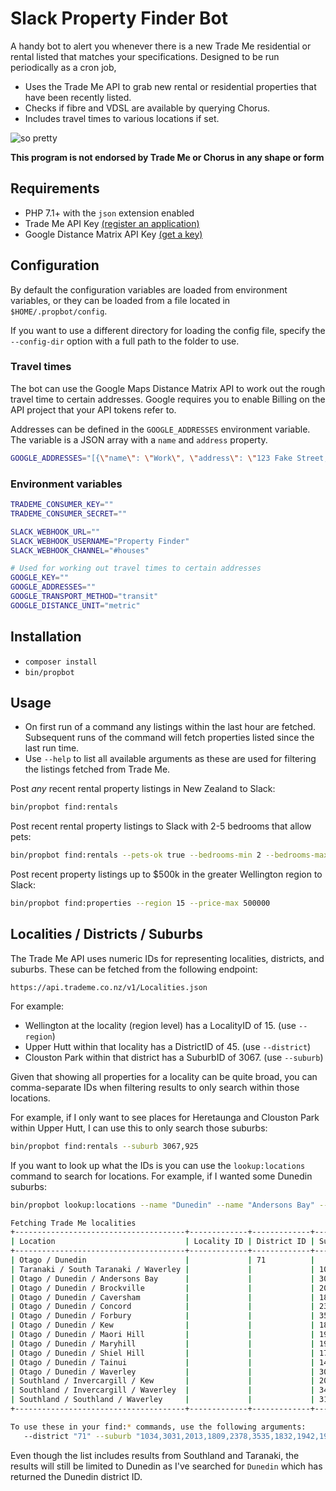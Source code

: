 # Slack Property Finder Bot

A handy bot to alert you whenever there is a new Trade Me residential or rental listed that matches your specifications. Designed to be run periodically as a cron job,

* Uses the Trade Me API to grab new rental or residential properties that have been recently listed.
* Checks if fibre and VDSL are available by querying Chorus.
* Includes travel times to various locations if set.

![so pretty](http://i.imgur.com/nQe1RgQ.png "so pretty, lack of fibre is a bummer though")

**This program is not endorsed by Trade Me or Chorus in any shape or form**

## Requirements
* PHP 7.1+ with the `json` extension enabled
* Trade Me API Key [(register an application)](https://www.trademe.co.nz/MyTradeMe/Api/RegisterNewApplication.aspx)
* Google Distance Matrix API Key [(get a key)](https://developers.google.com/maps/documentation/distance-matrix/start#get-a-key)

## Configuration

By default the configuration variables are loaded from environment variables, or they can be loaded from a file located in `$HOME/.propbot/config`.

If you want to use a different directory for loading the config file, specify the `--config-dir` option with a full path to the folder to use.

### Travel times

The bot can use the Google Maps Distance Matrix API to work out the rough travel time to certain addresses. Google requires you to enable Billing on the API project that your API tokens refer to.

Addresses can be defined in the `GOOGLE_ADDRESSES` environment variable. The variable is a JSON array with a `name` and `address` property.

```bash
GOOGLE_ADDRESSES="[{\"name\": \"Work\", \"address\": \"123 Fake Street, Wellington 6011, New Zealand\"}]"
```

### Environment variables

```bash
TRADEME_CONSUMER_KEY=""
TRADEME_CONSUMER_SECRET=""

SLACK_WEBHOOK_URL=""
SLACK_WEBHOOK_USERNAME="Property Finder"
SLACK_WEBHOOK_CHANNEL="#houses"

# Used for working out travel times to certain addresses
GOOGLE_KEY=""
GOOGLE_ADDRESSES=""
GOOGLE_TRANSPORT_METHOD="transit"
GOOGLE_DISTANCE_UNIT="metric"
```

## Installation
* `composer install`
* `bin/propbot`

## Usage

* On first run of a command any listings within the last hour are fetched. Subsequent runs of the command will fetch properties listed since the last run time.
* Use `--help` to list all available arguments as these are used for filtering the listings fetched from Trade Me.

Post _any_ recent rental property listings in New Zealand to Slack:

```bash
bin/propbot find:rentals
```

Post recent rental property listings to Slack with 2-5 bedrooms that allow pets:

```bash
bin/propbot find:rentals --pets-ok true --bedrooms-min 2 --bedrooms-max 5
```

Post recent property listings up to $500k in the greater Wellington region to Slack:

```bash
bin/propbot find:properties --region 15 --price-max 500000
```

## Localities / Districts / Suburbs

The Trade Me API uses numeric IDs for representing localities, districts, and suburbs. These can be fetched from the following endpoint:

```
https://api.trademe.co.nz/v1/Localities.json
```

For example:
 * Wellington at the locality (region level) has a LocalityID of 15.  (use `--region`)
 * Upper Hutt within that locality has a DistrictID of 45.  (use `--district`)
 * Clouston Park within that district has a SuburbID of 3067. (use `--suburb`)
 
Given that showing all properties for a locality can be quite broad, you can comma-separate IDs when filtering results to only search within those locations.

For example, if I only want to see places for Heretaunga and Clouston Park within Upper Hutt, I can use this to only search those suburbs:

```bash
bin/propbot find:rentals --suburb 3067,925
```

If you want to look up what the IDs is you can use the `lookup:locations` command to search for locations. For example, if I wanted some Dunedin suburbs:

```bash
bin/propbot lookup:locations --name "Dunedin" --name "Andersons Bay" --name "Tainui" --name "Waverley" --name "Brockville" --name "Caversham" --name "Shiel Hill" --name "Concord" --name "Forbury" --name "Kew" --name "Maori Hill" --name "Maryhill"

Fetching Trade Me localities
+--------------------------------------+-------------+-------------+-----------+
| Location                             | Locality ID | District ID | Suburb ID |
+--------------------------------------+-------------+-------------+-----------+
| Otago / Dunedin                      |             | 71          |           |
| Taranaki / South Taranaki / Waverley |             |             | 1034      |
| Otago / Dunedin / Andersons Bay      |             |             | 3031      |
| Otago / Dunedin / Brockville         |             |             | 2013      |
| Otago / Dunedin / Caversham          |             |             | 1809      |
| Otago / Dunedin / Concord            |             |             | 2378      |
| Otago / Dunedin / Forbury            |             |             | 3535      |
| Otago / Dunedin / Kew                |             |             | 1832      |
| Otago / Dunedin / Maori Hill         |             |             | 1942      |
| Otago / Dunedin / Maryhill           |             |             | 1906      |
| Otago / Dunedin / Shiel Hill         |             |             | 1747      |
| Otago / Dunedin / Tainui             |             |             | 1418      |
| Otago / Dunedin / Waverley           |             |             | 3028      |
| Southland / Invercargill / Kew       |             |             | 2080      |
| Southland / Invercargill / Waverley  |             |             | 3475      |
| Southland / Southland / Waverley     |             |             | 3138      |
+--------------------------------------+-------------+-------------+-----------+

To use these in your find:* commands, use the following arguments:
   --district "71" --suburb "1034,3031,2013,1809,2378,3535,1832,1942,1906,1747,1418,3028,2080,3475,3138"
```

Even though the list includes results from Southland and Taranaki, the results will still be limited to Dunedin as I've searched for `Dunedin` which has returned the Dunedin district ID.
